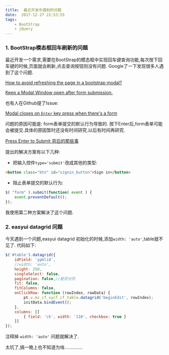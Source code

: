 ```yaml
---
title:  最近开发中遇到的问题
date:  2017-12-27 22:53:55
tags: 
    - BootStrap
    - jQuery
---
```


### 1. BootStrap模态框回车刷新的问题

最近开发一个需求,需要在BootStrap的模态框中实现回车键查询功能,每次按下回车键的时候,页面就会刷新,点击查询按钮则没有问题.
Google了一下发现很多人遇到了这个问题.

[How to avoid refreshing the page in a bootstrap modal?](https://stackoverflow.com/questions/14938290/how-to-avoid-refreshing-the-page-in-a-bootstrap-modal)

[Keep a Modal Window open after form submission.](https://teamtreehouse.com/community/keep-a-modal-window-open-after-form-submission)

也有人在Github提了Issue:

[Modal closes on `Enter` key press when there's a form](https://github.com/react-bootstrap/react-bootstrap/issues/1128)




问题的原因可能是: form表单提交的默认行为导致的. 按下Enter后,form表单可能会被提交.具体的原因暂时还没有时间研究.以后有时间再研究.

[Press Enter to Submit 背后的那些事](http://david-chen-blog.logdown.com/posts/177766-how-forms-submit-when-pressing-enter)

提出的解决方案有以下几种:

- 把输入控件`type='submit'`改成其他的类型:

```html
<button class="btn" id="signin_button">Sign in</button>
```

- 阻止表单提交的默认行为:

```javascript
$( "form" ).submit(function( event ) {
    event.preventDefault();
});
```

我使用第二种方案解决了这个问题.




### 2. easyui datagrid 问题

今天遇到一个问题,easyui datagrid 初始化的时候,添加`width: 'auto'`,table就不见了.
代码如下:

```javascript
$('#table').datagrid({
    idField: 'ypmlid',
    //width: 'auto',
    height: 250,
    singleSelect: false,
    pagination: false,//是否分页
    fit: false,
    fitColumns: false,
    onClickRow: function (rowIndex, rowData) {
        pt.v.mz_cf_xycf_cf_table.datagrid('beginEdit', rowIndex);
        initData.bindEvent();
    },
    columns: [[
        { field: 'ck', width: '110', checkbox: true }
    ]]
});
```
注释掉 `width: 'auto'` 问题就解决了.

太坑了,搞一晚上也不知道为啥..............



